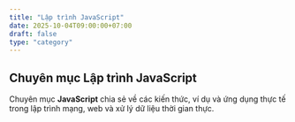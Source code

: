 ```yaml
---
title: "Lập trình JavaScript"
date: 2025-10-04T09:00:00+07:00
draft: false
type: "category"
---
```


## Chuyên mục Lập trình JavaScript

Chuyên mục **JavaScript** chia sẻ về các kiến thức, ví dụ và ứng dụng thực tế trong lập trình mạng, web và xử lý dữ liệu thời gian thực.
